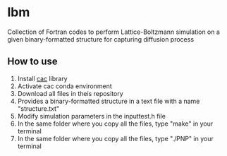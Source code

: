 # lbm
Collection of Fortran codes to perform Lattice-Boltzmann simulation on a given binary-formatted structure for capturing diffusion process

## How to use
1. Install [cac](https://github.com/FZJ-RT/cac.git) library
2. Activate cac conda environment
3. Download all files in theis repository
4. Provides a binary-formatted structure in a text file with a name "structure.txt"
5. Modify simulation parameters in the inputtest.h file
6. In the same folder where you copy all the files, type "make" in your terminal
7. In the same folder where you copy all the files, type "./PNP" in your terminal
